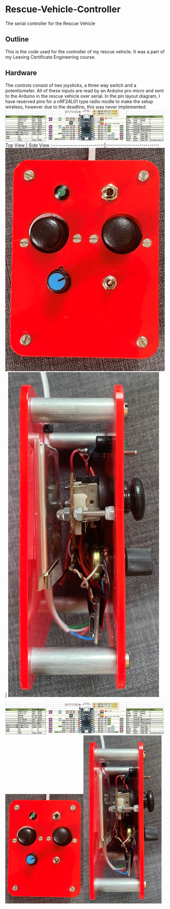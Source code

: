 # Rescue-Vehicle-Controller
The serial controller for the Rescue Vehicle
## Outline
This is the code used for the controller of my rescue vehicle. It was a part of my Leaving Certificate Engineering course. 
## Hardware 
The controls consist of two joysticks, a three way switch and a potentiometer. All of these inputs are read by an Arduino pro micro and sent to the Arduino in the rescue vehicle over serial. In the pin layout diagram, I have reserved pins for a nRF24L01 type radio modle to make the setup wireless, however due to the deadline, this was never implemented. 
![](images/PinLayout.JPG)
Top View                   |  Side View
:-------------------------:|:-------------------------:
![](images/ControllerTop.jpg) | ![](images/ControllerSide.jpg)


<img src="images/PinLayout.JPG">
<table>
  <tr>
    <img src="images/ControllerTop.jpg" width=49% height=49%/>  
  </tr>
  <tr>
    <img src="images/ControllerSide.jpg" width=49% height=49%/>
  </tr>
</table>
